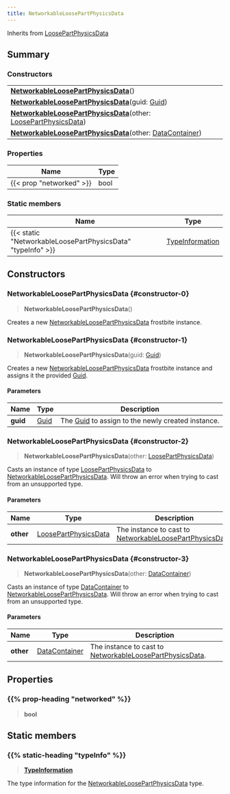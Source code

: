 ```yaml
---
title: NetworkableLoosePartPhysicsData
---
```


Inherits from [LoosePartPhysicsData](/vext/ref/fb/loosepartphysicsdata)

## Summary

### Constructors

|  |
| --- |
| **[NetworkableLoosePartPhysicsData](#constructor-0)**() |
| **[NetworkableLoosePartPhysicsData](#constructor-1)**(guid: [Guid](/vext/ref/shared/type/guid)) |
| **[NetworkableLoosePartPhysicsData](#constructor-2)**(other: [LoosePartPhysicsData](/vext/ref/fb/loosepartphysicsdata)) |
| **[NetworkableLoosePartPhysicsData](#constructor-3)**(other: [DataContainer](/vext/ref/shared/type/datacontainer)) |

### Properties

| Name | Type |
| ---- | ---- |
| {{< prop "networked" >}} | bool |

### Static members

| Name | Type |
| ---- | ---- |
| {{< static "NetworkableLoosePartPhysicsData" "typeInfo" >}} | [TypeInformation](/vext/ref/shared/type/typeinformation) |

## Constructors

### NetworkableLoosePartPhysicsData {#constructor-0}

> **NetworkableLoosePartPhysicsData**()

Creates a new [NetworkableLoosePartPhysicsData](/vext/ref/fb/networkableloosepartphysicsdata) frostbite instance.

### NetworkableLoosePartPhysicsData {#constructor-1}

> **NetworkableLoosePartPhysicsData**(guid: [Guid](/vext/ref/shared/type/guid))

Creates a new [NetworkableLoosePartPhysicsData](/vext/ref/fb/networkableloosepartphysicsdata) frostbite instance and assigns it the provided [Guid](/vext/ref/shared/type/guid).

#### Parameters

| Name | Type | Description |
| ---- | ---- | ----------- |
| **guid** | [Guid](/vext/ref/shared/type/guid) | The [Guid](/vext/ref/shared/type/guid) to assign to the newly created instance. |

### NetworkableLoosePartPhysicsData {#constructor-2}

> **NetworkableLoosePartPhysicsData**(other: [LoosePartPhysicsData](/vext/ref/fb/loosepartphysicsdata))

Casts an instance of type [LoosePartPhysicsData](/vext/ref/fb/loosepartphysicsdata) to [NetworkableLoosePartPhysicsData](/vext/ref/fb/networkableloosepartphysicsdata). Will throw an error when trying to cast from an unsupported type.

#### Parameters

| Name | Type | Description |
| ---- | ---- | ----------- |
| **other** | [LoosePartPhysicsData](/vext/ref/fb/loosepartphysicsdata) | The instance to cast to [NetworkableLoosePartPhysicsData](/vext/ref/fb/networkableloosepartphysicsdata). |

### NetworkableLoosePartPhysicsData {#constructor-3}

> **NetworkableLoosePartPhysicsData**(other: [DataContainer](/vext/ref/shared/type/datacontainer))

Casts an instance of type [DataContainer](/vext/ref/shared/type/datacontainer) to [NetworkableLoosePartPhysicsData](/vext/ref/fb/networkableloosepartphysicsdata). Will throw an error when trying to cast from an unsupported type.

#### Parameters

| Name | Type | Description |
| ---- | ---- | ----------- |
| **other** | [DataContainer](/vext/ref/shared/type/datacontainer) | The instance to cast to [NetworkableLoosePartPhysicsData](/vext/ref/fb/networkableloosepartphysicsdata). |

## Properties

### {{% prop-heading "networked" %}}

> **bool**

## Static members

### {{% static-heading "typeInfo" %}}

> **[TypeInformation](/vext/ref/shared/type/typeinformation)**

The type information for the [NetworkableLoosePartPhysicsData](/vext/ref/fb/networkableloosepartphysicsdata) type.

